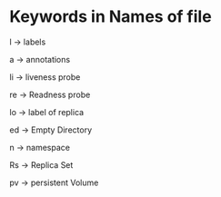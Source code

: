 
<h1>Keywords in Names of file</h1>

l -> labels

a -> annotations

li -> liveness probe

re -> Readness probe

lo -> label of replica

ed -> Empty Directory

n -> namespace

Rs -> Replica Set

pv -> persistent Volume


